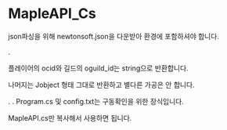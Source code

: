 # MapleAPI_Cs

json파싱을 위해 newtonsoft.json을 다운받아 환경에 포함하셔야 합니다.

.


플레이어의 ocid와 길드의 oguild_id는 string으로 반환합니다.

나머지는 Jobject 형태 그대로 반환하고 별다른 가공은 안 합니다.

. . Program.cs 및 config.txt는 구동확인을 위한 장식입니다.

MapleAPI.cs만 복사해서 사용하면 됩니다.
